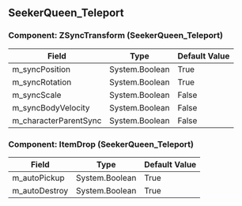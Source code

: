 ## SeekerQueen_Teleport

### Component: ZSyncTransform (SeekerQueen_Teleport)

|Field|Type|Default Value|
|---|---|---|
|m_syncPosition|System.Boolean|True|
|m_syncRotation|System.Boolean|True|
|m_syncScale|System.Boolean|False|
|m_syncBodyVelocity|System.Boolean|False|
|m_characterParentSync|System.Boolean|False|

### Component: ItemDrop (SeekerQueen_Teleport)

|Field|Type|Default Value|
|---|---|---|
|m_autoPickup|System.Boolean|True|
|m_autoDestroy|System.Boolean|True|

